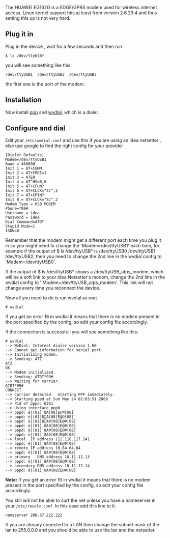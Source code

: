 The HUAWEI EG162G is a EDGE/GPRS modem used for wireless internet access. Linux kernel support this at least from version 2.6.29.4 and thus setting this up is not very hard.

## Plug it in

Plug in the device , wait for a few seconds and then run

```
$ ls /dev/ttyUSB*

```

you will see something like this:

```
/dev/ttyUSB1  /dev/ttyUSB2  /dev/ttyUSB3

```

the first one is the port of the modem.

## Installation

Now install [ppp](https://www.archlinux.org/packages/?name=ppp) and [wvdial](/index.php/Wvdial "Wvdial"), which is a dialer.

## Configure and dial

Edit your `/etc/wvdial.conf` and use this if you are using an idea netsetter , else use google to find the right config for your provider

```
[Dialer Defaults]
Modem=/dev/ttyUSB1
Baud = 460800
Init 1 = AT+CGMM
Init 2 = AT+CMEE=1
Init 3 = ATE0
Init 4 = AT^HS=0,0
Init 5 = AT+CFUN?
Init 6 = AT+CLCK="SC",2
Init 7 = AT+CPIN?
Init 8 = AT+CLCK="SC",2
Modem Type = USB MODEM
Phone=*99#
Username = idea
Password = idea
Dial Command=ATDT
Stupid Mode=1
ISDN=0

```

Remember that the modem might get a different port each time you plug it in so you might need to change the 'Modem=/dev/ttyUSB1' each time, for example if the output of $ ls /dev/ttyUSB* is /dev/ttyUSB0 /dev/ttyUSB1 /dev/ttyUSB2, then you need to change the 2nd line in the wvdial config to 'Modem=/dev/ttyUSB0'.

If the output of $ ls /dev/ttyUSB* shows a /dev/ttyUSB_utps_modem, which will be a soft link to your Idea Netsetter's modem, change the 2nd line in the wvdial config to ' Modem=/dev/ttyUSB_utps_modem'. This link will not change every time you reconnect the device.

Now all you need to do is run wvdial as root

```
# wvdial

```

If you get an error 16 in wvdial it means that there is no modem present in the port specified by the config, so edit your config file accordingly.

If the connection is successfull you will see something like this:

```
# wvdial
--> WvDial: Internet dialer version 1.60
--> Cannot get information for serial port.
--> Initializing modem.
--> Sending: ATZ
ATZ
OK
--> Modem initialized.
--> Sending: ATDT*99#
--> Waiting for carrier.
ATDT*99#
CONNECT
--> Carrier detected.  Starting PPP immediately.
--> Starting pppd at Sun May 24 02:03:51 2009
--> Pid of pppd: 6361
--> Using interface ppp0
--> pppd: è|[01]¸8A[08]È@Þ[08]
--> pppd: è|[01]޸8A[08]È@Þ[08]
--> pppd: è|[01]޸8AÞ[08]È@Þ[08]
--> pppd: è|[01]¸8AÞ[08]È@Þ[08]
--> pppd: è|[01]¸8AÞ[08]È@Þ[08]
--> pppd: è|[01]¸8AÞ[08]È@Þ[08]
--> local  IP address 112.110.117.241
--> pppd: è|[01]¸8AÞ[08]È@Þ[08]
--> remote IP address 10.64.64.64
--> pppd: è|[01]¸8AÞ[08]È@Þ[08]
--> primary   DNS address 10.11.12.13
--> pppd: è|[01]¸8AÞ[08]È@Þ[08]
--> secondary DNS address 10.11.12.14
--> pppd: è|[01]¸8AÞ[08]È@Þ[08] 

```

**Note:** If you get an error 16 in wvdial it means that there is no modem present in the port specified by the config, so edit your config file accordingly.

You still will not be able to surf the net unless you have a nameserver in your `/etc/resolv.conf`. In this case add this line to it:

```
nameserver 208.67.222.222

```

If you are already conected to a LAN then change the subnet mask of the lan to 255.0.0.0 and you should be able to use the lan and the netsetter.